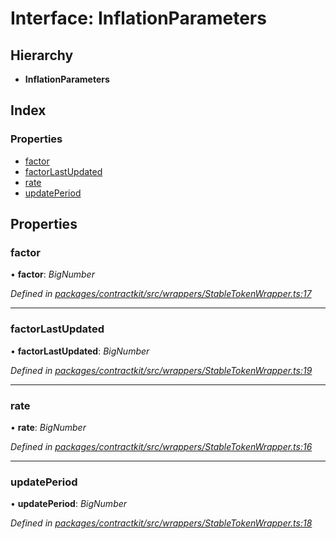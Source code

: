 # Interface: InflationParameters

## Hierarchy

* **InflationParameters**

## Index

### Properties

* [factor](_wrappers_stabletokenwrapper_.inflationparameters.md#factor)
* [factorLastUpdated](_wrappers_stabletokenwrapper_.inflationparameters.md#factorlastupdated)
* [rate](_wrappers_stabletokenwrapper_.inflationparameters.md#rate)
* [updatePeriod](_wrappers_stabletokenwrapper_.inflationparameters.md#updateperiod)

## Properties

###  factor

• **factor**: *BigNumber*

*Defined in [packages/contractkit/src/wrappers/StableTokenWrapper.ts:17](https://github.com/celo-org/celo-monorepo/blob/master/packages/contractkit/src/wrappers/StableTokenWrapper.ts#L17)*

___

###  factorLastUpdated

• **factorLastUpdated**: *BigNumber*

*Defined in [packages/contractkit/src/wrappers/StableTokenWrapper.ts:19](https://github.com/celo-org/celo-monorepo/blob/master/packages/contractkit/src/wrappers/StableTokenWrapper.ts#L19)*

___

###  rate

• **rate**: *BigNumber*

*Defined in [packages/contractkit/src/wrappers/StableTokenWrapper.ts:16](https://github.com/celo-org/celo-monorepo/blob/master/packages/contractkit/src/wrappers/StableTokenWrapper.ts#L16)*

___

###  updatePeriod

• **updatePeriod**: *BigNumber*

*Defined in [packages/contractkit/src/wrappers/StableTokenWrapper.ts:18](https://github.com/celo-org/celo-monorepo/blob/master/packages/contractkit/src/wrappers/StableTokenWrapper.ts#L18)*
